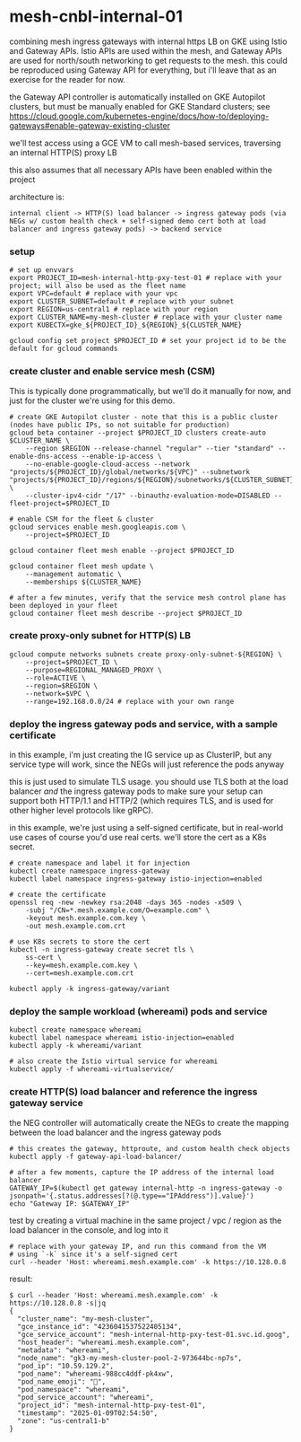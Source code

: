 # mesh-cnbl-internal-01
combining mesh ingress gateways with internal https LB on GKE using Istio and Gateway APIs. Istio APIs are used within the mesh, and Gateway APIs are used for north/south networking to get requests to the mesh. 
this could be reproduced using Gateway API for everything, but i'll leave that as an exercise for the reader for now.

the Gateway API controller is automatically installed on GKE Autopilot clusters, but must be manually enabled for GKE Standard clusters; see https://cloud.google.com/kubernetes-engine/docs/how-to/deploying-gateways#enable-gateway-existing-cluster

we'll test access using a GCE VM to call mesh-based services, traversing an internal HTTP(S) proxy LB

this also assumes that all necessary APIs have been enabled within the project

architecture is:

`internal client -> HTTP(S) load balancer -> ingress gateway pods (via NEGs w/ custom health check + self-signed demo cert both at load balancer and ingress gateway pods) -> backend service`

### setup

```
# set up envvars
export PROJECT_ID=mesh-internal-http-pxy-test-01 # replace with your project; will also be used as the fleet name
export VPC=default # replace with your vpc
export CLUSTER_SUBNET=default # replace with your subnet
export REGION=us-central1 # replace with your region
export CLUSTER_NAME=my-mesh-cluster # replace with your cluster name
export KUBECTX=gke_${PROJECT_ID}_${REGION}_${CLUSTER_NAME}

gcloud config set project $PROJECT_ID # set your project id to be the default for gcloud commands
```

### create cluster and enable service mesh (CSM)

This is typically done programmatically, but we'll do it manually for now, and just for the cluster we're using for this demo.

```
# create GKE Autopilot cluster - note that this is a public cluster (nodes have public IPs, so not suitable for production)
gcloud beta container --project $PROJECT_ID clusters create-auto $CLUSTER_NAME \
    --region $REGION --release-channel "regular" --tier "standard" --enable-dns-access --enable-ip-access \
    --no-enable-google-cloud-access --network "projects/${PROJECT_ID}/global/networks/${VPC}" --subnetwork "projects/${PROJECT_ID}/regions/${REGION}/subnetworks/${CLUSTER_SUBNET}" \
    --cluster-ipv4-cidr "/17" --binauthz-evaluation-mode=DISABLED --fleet-project=$PROJECT_ID

# enable CSM for the fleet & cluster
gcloud services enable mesh.googleapis.com \
    --project=$PROJECT_ID

gcloud container fleet mesh enable --project $PROJECT_ID

gcloud container fleet mesh update \
    --management automatic \
    --memberships ${CLUSTER_NAME}

# after a few minutes, verify that the service mesh control plane has been deployed in your fleet
gcloud container fleet mesh describe --project $PROJECT_ID
```

### create proxy-only subnet for HTTP(S) LB

```
gcloud compute networks subnets create proxy-only-subnet-${REGION} \
    --project=$PROJECT_ID \
    --purpose=REGIONAL_MANAGED_PROXY \
    --role=ACTIVE \
    --region=$REGION \
    --network=$VPC \
    --range=192.168.0.0/24 # replace with your own range
```

### deploy the ingress gateway pods and service, with a sample certificate

in this example, i'm just creating the IG service up as ClusterIP, but any service type will work, since the NEGs will just reference the pods anyway

this is just used to simulate TLS usage. you should use TLS both at the load balancer *and* the ingress gateway pods to make sure your setup can support both HTTP/1.1 and HTTP/2 (which requires TLS, and is used for other higher level protocols like gRPC).

in this example, we're just using a self-signed certificate, but in real-world use cases of course you'd use real certs. we'll store the cert as a K8s secret. 

```
# create namespace and label it for injection
kubectl create namespace ingress-gateway
kubectl label namespace ingress-gateway istio-injection=enabled

# create the certificate
openssl req -new -newkey rsa:2048 -days 365 -nodes -x509 \
    -subj "/CN=*.mesh.example.com/O=example.com" \
    -keyout mesh.example.com.key \
    -out mesh.example.com.crt

# use K8s secrets to store the cert
kubectl -n ingress-gateway create secret tls \
    ss-cert \
    --key=mesh.example.com.key \
    --cert=mesh.example.com.crt

kubectl apply -k ingress-gateway/variant
```

### deploy the sample workload (whereami) pods and service

```
kubectl create namespace whereami
kubectl label namespace whereami istio-injection=enabled
kubectl apply -k whereami/variant

# also create the Istio virtual service for whereami
kubectl apply -f whereami-virtualservice/
```

### create HTTP(S) load balancer and reference the ingress gateway service

the NEG controller will automatically create the NEGs to create the mapping between the load balancer and the ingress gateway pods

```
# this creates the gateway, httproute, and custom health check objects
kubectl apply -f gateway-api-load-balancer/

# after a few moments, capture the IP address of the internal load balancer
GATEWAY_IP=$(kubectl get gateway internal-http -n ingress-gateway -o jsonpath='{.status.addresses[?(@.type=="IPAddress")].value}')
echo "Gateway IP: $GATEWAY_IP"
```

test by creating a virtual machine in the same project / vpc / region as the load balancer in the console, and log into it 

```
# replace with your gateway IP, and run this command from the VM
# using `-k` since it's a self-signed cert
curl --header 'Host: whereami.mesh.example.com' -k https://10.128.0.8
```

result:

```
$ curl --header 'Host: whereami.mesh.example.com' -k https://10.128.0.8 -s|jq
{
  "cluster_name": "my-mesh-cluster",
  "gce_instance_id": "4236041537522405134",
  "gce_service_account": "mesh-internal-http-pxy-test-01.svc.id.goog",
  "host_header": "whereami.mesh.example.com",
  "metadata": "whereami",
  "node_name": "gk3-my-mesh-cluster-pool-2-973644bc-np7s",
  "pod_ip": "10.59.129.2",
  "pod_name": "whereami-988cc4ddf-pk4xw",
  "pod_name_emoji": "🛝",
  "pod_namespace": "whereami",
  "pod_service_account": "whereami",
  "project_id": "mesh-internal-http-pxy-test-01",
  "timestamp": "2025-01-09T02:54:50",
  "zone": "us-central1-b"
}
```